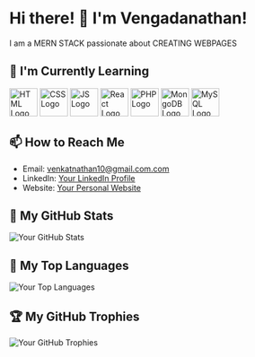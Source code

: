 
# Hi there! 👋 I'm Vengadanathan!

I am a MERN STACK passionate about CREATING WEBPAGES

## 🌱 I'm Currently Learning
<!-- Add HTML logo -->
<img src="https://example.com/html-logo.png" alt="HTML Logo" width="50" height="50" />

<!-- Add CSS logo -->
<img src="https://example.com/css-logo.png" alt="CSS Logo" width="50" height="50" />

<!-- Add JS logo -->
<img src="https://example.com/js-logo.png" alt="JS Logo" width="50" height="50" />

<!-- Add React logo -->
<img src="https://example.com/react-logo.png" alt="React Logo" width="50" height="50" />

<!-- Add PHP logo -->
<img src="https://example.com/php-logo.png" alt="PHP Logo" width="50" height="50" />

<!-- Add MongoDB logo -->
<img src="https://example.com/mongodb-logo.png" alt="MongoDB Logo" width="50" height="50" />

<!-- Add MySQL logo -->
<img src="https://example.com/mysql-logo.png" alt="MySQL Logo" width="50" height="50" />



## 📫 How to Reach Me

- Email: [venkatnathan10@gmail.com.com](mailto:you@example.com)
- LinkedIn: [Your LinkedIn Profile](https://www.linkedin.com/in/yourusername/)
- Website: [Your Personal Website](https://example.com)


## 🌈 My GitHub Stats

![Your GitHub Stats](https://github-readme-stats.vercel.app/api?username=yourusername&show_icons=true&theme=radical)

## 🚀 My Top Languages

![Your Top Languages](https://github-readme-stats.vercel.app/api/top-langs/?username=yourusername&layout=compact&theme=radical)

## 🏆 My GitHub Trophies

![Your GitHub Trophies](https://github-profile-trophy.vercel.app/?username=yourusername&theme=onedark)
